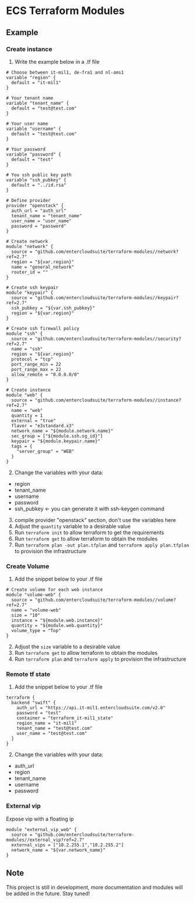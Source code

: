 # ECS Terraform Modules

## Example

### Create instance

1. Write the example below in a .tf file

```
# Choose between it-mil1, de-fra1 and nl-ams1
variable "region" {
  default = "it-mil1"
}

# Your tenant name
variable "tenant_name" {
  default = "test@test.com"
}

# Your user name
variable "username" {
  default = "test@test.com"
}

# Your password
variable "password" {
  default = "test"
}

# You ssh public key path
variable "ssh_pubkey" {
  default = "../id.rsa"
}

# Define provider
provider "openstack" {
  auth_url = "auth_url"
  tenant_name = "tenant_name"
  user_name = "user_name"
  password = "password"
}

# Create network
module "network" {
  source = "github.com/entercloudsuite/terraform-modules//network?ref=2.7"
  region = "${var.region}"
  name = "general_network"
  router_id = ""
}

# Create ssh keypair
module "keypair" {
  source = "github.com/entercloudsuite/terraform-modules//keypair?ref=2.7"
  ssh_pubkey = "${var.ssh_pubkey}"
  region = "${var.region}"
}

# Create ssh firewall policy
module "ssh" {
  source = "github.com/entercloudsuite/terraform-modules//security?ref=2.7"
  name = "ssh"
  region = "${var.region}"
  protocol = "tcp"
  port_range_min = 22
  port_range_max = 22
  allow_remote = "0.0.0.0/0"
}

# Create instance
module "web" {
  source = "github.com/entercloudsuite/terraform-modules//instance?ref=2.7"
  name = "web"
  quantity = 1
  external = "true"
  flavor = "e3standard.x3"
  network_name = "${module.network.name}"
  sec_group = ["${module.ssh.sg_id}"]
  keypair = "${module.keypair.name}"
  tags = {
    "server_group" = "WEB"
  }
}
```

2. Change the variables with your data:
* region
* tenant_name
* username
* password
* ssh_pubkey <- you can generate it with ssh-keygen command

3. compile provider "openstack" section, don't use the variables here
4. Adjust the `quantity` variable to a desirable value
5. Run `terraform init` to allow terraform to get the requirements
6. Run `terraform get` to allow terraform to obtain the modules
7. Run `terraform plan -out plan.tfplan` and `terraform apply plan.tfplan` to provision the infrastructure

### Create Volume

1. Add the snippet below to your .tf file

```
# Create volume for each web instance
module "volume-web" {
  source = "github.com/entercloudsuite/terraform-modules//volume?ref=2.7"
  name = "volume-web"
  size = "10"
  instance = "${module.web.instance}"
  quantity = "${module.web.quantity}"
  volume_type = "Top"
}
```

2. Adjust the `size` variable to a desirable value
3. Run `terraform get` to allow terraform to obtain the modules
4. Run `terraform plan` and `terraform apply` to provision the infrastructure

### Remote tf state

1. Add the snippet below to your .tf file
```
terraform {
  backend "swift" {
    auth_url = "https://api.it-mil1.entercloudsuite.com/v2.0"
    password = "test"
    container = "terraform_it-mil1_state"
    region_name = "it-mil1"
    tenant_name = "test@test.com"
    user_name = "test@test.com"
  }
}
```
2. Change the variables with your data:
* auth_url
* region
* tenant_name
* username
* password


### External vip

Expose vip with a floating ip

```
module "external_vip_web" {
  source = "github.com/entercloudsuite/terraform-modules//external_vip?ref=2.7"
  external_vips = ["10.2.255.1","10.2.255.2"]
  network_name = "${var.network_name}"
}
```

## Note
This project is still in development, more documentation and modules will be added in the future. Stay tuned!

